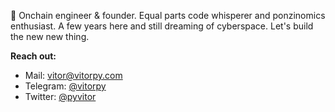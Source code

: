 🦀 Onchain engineer & founder. Equal parts code whisperer and ponzinomics enthusiast. A few years here and still dreaming of cyberspace. Let's build the new new thing.

**Reach out:** 
* Mail: [vitor@vitorpy.com](mailto:vitor@vitorpy.com)
* Telegram: [@vitorpy](https://t.me/vitorpy)
* Twitter: [@pyvitor](https://x.com/pyvitor)
